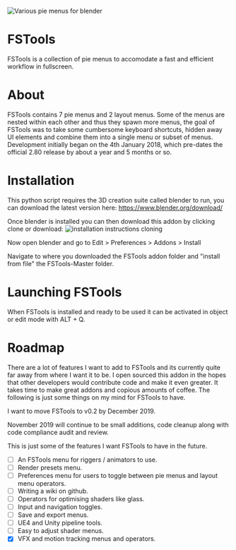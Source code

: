 ![Various pie menus for blender](https://i.imgur.com/XZkpvq5.png)

# FSTools
FSTools is a collection of pie menus to accomodate a fast and efficient workflow in fullscreen.

# About
FSTools contains 7 pie menus and 2 layout menus. Some of the menus are nested within each other and thus they spawn more menus, the goal of FSTools was to take some cumbersome keyboard shortcuts, hidden away UI elements and combine them into a single menu or subset of menus. Development initially began on the 4th January 2018, which pre-dates the official 2.80 release by about a year and 5 months or so.

# Installation
This python script requires the 3D creation suite called blender to run, you can download the latest version here:
https://www.blender.org/download/

Once blender is installed you can then download this addon by clicking clone or download:
![installation instructions cloning](https://i.imgur.com/LD8VORu.png)

Now open blender and go to Edit > Preferences > Addons > Install

Navigate to where you downloaded the FSTools addon folder and "install from file" the FSTools-Master folder.

# Launching FSTools
When FSTools is installed and ready to be used it can be activated in object or edit mode with ALT + Q.

# Roadmap
There are a lot of features I want to add to FSTools and its currently quite far away from where I want it to be. I open sourced this addon in the hopes that other developers would contribute code and make it even greater. It takes time to make great addons and copious amounts of coffee. The following is just some things on my mind for FSTools to have.

I want to move FSTools to v0.2 by December 2019.

November 2019 will continue to be small additions, code cleanup along with code compliance audit and review.

This is just some of the features I want FSTools to have in the future.

- [ ] An FSTools menu for riggers / animators to use.
- [ ] Render presets menu.
- [ ] Preferences menu for users to toggle between pie menus and layout menu operators.
- [ ] Writing a wiki on github.
- [ ] Operators for optimising shaders like glass.
- [ ] Input and navigation toggles.
- [ ] Save and export menus.
- [ ] UE4 and Unity pipeline tools.
- [ ] Easy to adjust shader menus.
- [x] VFX and motion tracking menus and operators.
